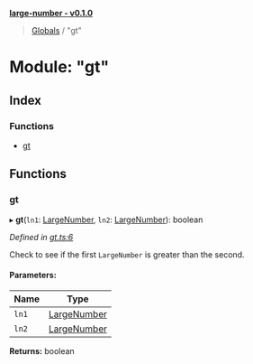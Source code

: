 **[large-number - v0.1.0](../README.md)**

> [Globals](../globals.md) / "gt"

# Module: "gt"

## Index

### Functions

* [gt](_gt_.md#gt)

## Functions

### gt

▸ **gt**(`ln1`: [LargeNumber](../interfaces/_types_.largenumber.md), `ln2`: [LargeNumber](../interfaces/_types_.largenumber.md)): boolean

*Defined in [gt.ts:6](https://github.com/zimmed/large-number/blob/0e73db7/src/gt.ts#L6)*

Check to see if the first `LargeNumber` is greater than the second.

#### Parameters:

Name | Type |
------ | ------ |
`ln1` | [LargeNumber](../interfaces/_types_.largenumber.md) |
`ln2` | [LargeNumber](../interfaces/_types_.largenumber.md) |

**Returns:** boolean
